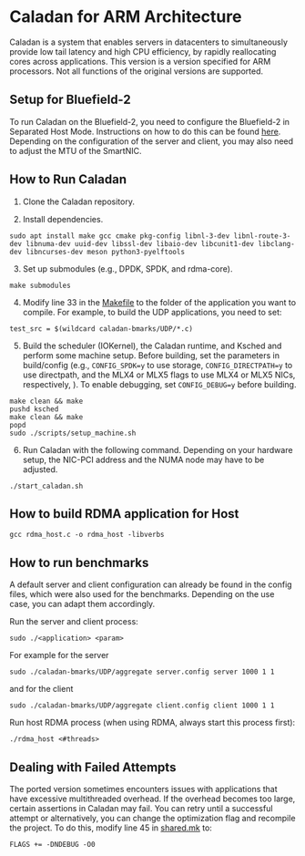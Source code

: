 # Caladan for ARM Architecture

Caladan is a system that enables servers in datacenters to
simultaneously provide low tail latency and high CPU efficiency, by
rapidly reallocating cores across applications. This version is a version specified for ARM processors. Not all functions of the original versions are supported.

## Setup for Bluefield-2

To run Caladan on the Bluefield-2, you need to configure the Bluefield-2 in Separated Host Mode. Instructions on how to do this can be found [here](https://docs.nvidia.com/networking/display/BlueFieldSWv35111601/Modes+of+Operation). Depending on the configuration of the server and client, you may also need to adjust the MTU of the SmartNIC.

## How to Run Caladan

1) Clone the Caladan repository.

2) Install dependencies.

```
sudo apt install make gcc cmake pkg-config libnl-3-dev libnl-route-3-dev libnuma-dev uuid-dev libssl-dev libaio-dev libcunit1-dev libclang-dev libncurses-dev meson python3-pyelftools
```

3) Set up submodules (e.g., DPDK, SPDK, and rdma-core).

```
make submodules
```

4) Modify line 33 in the [Makefile](https://github.com/avezzu/caladan-aarch64/blob/main/Makefile) to the folder of the application you want to compile. For example, to build the UDP applications, you need to set:
```
test_src = $(wildcard caladan-bmarks/UDP/*.c)
```

5) Build the scheduler (IOKernel), the Caladan runtime, and Ksched and perform some machine setup.
Before building, set the parameters in build/config (e.g., `CONFIG_SPDK=y` to use
storage, `CONFIG_DIRECTPATH=y` to use directpath, and the MLX4 or MLX5 flags to use
MLX4 or MLX5 NICs, respectively, ). To enable debugging, set `CONFIG_DEBUG=y` before building.
```
make clean && make
pushd ksched
make clean && make
popd
sudo ./scripts/setup_machine.sh
```

6) Run Caladan with the following command. Depending on your hardware setup, the NIC-PCI address and the NUMA node may have to be adjusted.

```
./start_caladan.sh
```

## How to build RDMA application for Host
```
gcc rdma_host.c -o rdma_host -libverbs
```

## How to run benchmarks

A default server and client configuration can already be found in the config files, which were also used for the benchmarks. Depending on the use case, you can adapt them accordingly.

Run the server and client process:
```
sudo ./<application> <param>
```
For example for the server

```
sudo ./caladan-bmarks/UDP/aggregate server.config server 1000 1 1
```
and for the client

```
sudo ./caladan-bmarks/UDP/aggregate client.config client 1000 1 1
```

Run host RDMA process (when using RDMA, always start this process first):
```
./rdma_host <#threads>
```

## Dealing with Failed Attempts
The ported version sometimes encounters issues with applications that have excessive multithreaded overhead. If the overhead becomes too large, certain assertions in Caladan may fail. You can retry until a successful attempt or alternatively, you can change the optimization flag and recompile the project. To do this, modify line 45 in [shared.mk](https://github.com/avezzu/caladan-aarch64/blob/main/build/shared.mk) to:
```
FLAGS += -DNDEBUG -O0
```


